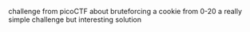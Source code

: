 challenge from picoCTF about bruteforcing a cookie from 0-20
a really simple challenge but interesting solution